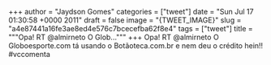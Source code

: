 
+++
author = "Jaydson Gomes"
categories = ["tweet"]
date = "Sun Jul 17 01:30:58 +0000 2011"
draft = false
image = "{TWEET_IMAGE}"
slug = "a4e87441a16fe3ae8ed4e576c7bcecefba62f8e4"
tags = ["tweet"]
title = """Opa! RT @almirneto O Glob..."""
+++
Opa! RT @almirneto O Globoesporte.com tá usando o Botãoteca.com.br e nem deu o crédito hein!! #vccomenta
